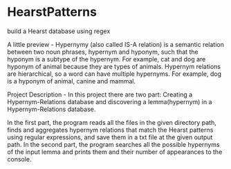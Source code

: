 # HearstPatterns
build a Hearst database using regex

A little preview - Hypernymy (also called IS-A relation) is a semantic relation between two noun phrases, hypernym and hyponym, such that the hyponym is a subtype of the hypernym. For example, cat and dog are hyponym of animal because they are types of animals. Hypernym relations are hierarchical, so a word can have multiple hypernyms. For example, dog is a hyponym of animal, canine and mammal.

Project Description - In this project there are two part: Creating a Hypernym-Relations database and discovering a lemma(hypernym) in a Hypernym-Relations database.

In the first part, the program reads all the files in the given directory path, finds and aggregates hypernym relations that match the Hearst patterns using regular expressions, and save them in a txt file at the given output path.
In the second part, the program searches all the possible hypernyms of the input lemma and prints them and their number of appearances to the console.
